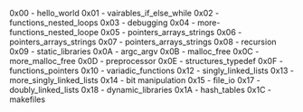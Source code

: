 0x00 - hello_world
0x01 - vairables_if_else_while
0x02 - functions_nested_loops
0x03 - debugging
0x04 - more-functions_nested_loope
0x05 - pointers_arrays_strings
0x06 - pointers_arrays_strings
0x07 - pointers_arrays_strings
0x08 - recursion
0x09 - static_libraries
0x0A - argc_argv
0x0B - malloc_free
0x0C - more_malloc_free
0x0D - preprocessor
0x0E - structures_typedef
0x0F - functions_pointers
0x10 - variadic_functions
0x12 - singly_linked_lists
0x13 - more_singly_linked_lists
0x14 - bit manipulation
0x15 - file_io
0x17 - doubly_linked_lists
0x18 - dynamic_libraries
0x1A - hash_tables
0x1C - makefiles